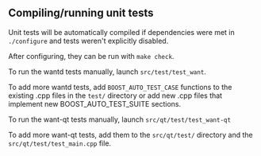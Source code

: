 Compiling/running unit tests
------------------------------------

Unit tests will be automatically compiled if dependencies were met in `./configure`
and tests weren't explicitly disabled.

After configuring, they can be run with `make check`.

To run the wantd tests manually, launch `src/test/test_want`.

To add more wantd tests, add `BOOST_AUTO_TEST_CASE` functions to the existing
.cpp files in the `test/` directory or add new .cpp files that
implement new BOOST_AUTO_TEST_SUITE sections.

To run the want-qt tests manually, launch `src/qt/test/test_want-qt`

To add more want-qt tests, add them to the `src/qt/test/` directory and
the `src/qt/test/test_main.cpp` file.

